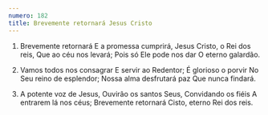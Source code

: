 ```yaml
---
numero: 182
title: Brevemente retornará Jesus Cristo
---
```

1. Brevemente retornará
E a promessa cumprirá,
Jesus Cristo, o Rei dos reis,
Que ao céu nos levará;
Pois só Ele pode nos dar
O eterno galardão.

2. Vamos todos nos consagrar
E servir ao Redentor;
É glorioso o porvir
No Seu reino de esplendor;
Nossa alma desfrutará paz
Que nunca findará.

3. A potente voz de Jesus,
Ouvirão os santos Seus,
Convidando os fiéis
A entrarem lá nos céus;
Brevemente retornará
Cisto, eterno Rei dos reis.
